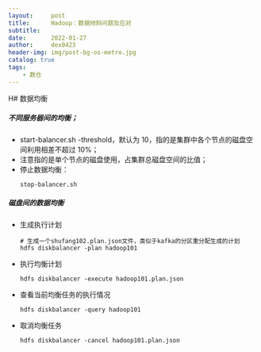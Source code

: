 ```yaml
---
layout:     post
title:      Hadoop：数据倾斜问题及应对
subtitle:   
date:       2022-01-27
author:     dex0423
header-img: img/post-bg-os-metro.jpg
catalog: true
tags:
    - 数仓
---
```




H# 数据均衡
##### 不同服务器间的均衡；
- start-balancer.sh -threshold，默认为 10，指的是集群中各个节点的磁盘空间利用相差不超过 10%；
- 注意指的是单个节点的磁盘使用，占集群总磁盘空间的比值；
- 停止数据均衡：
  ```aidl
  stop-balancer.sh
  ```
##### 磁盘间的数据均衡
- 生成执行计划

  ```aidl
  # 生成一个shufang102.plan.json文件，类似于kafka的分区重分配生成的计划
  hdfs diskbalancer -plan hadoop101
  ```

- 执行均衡计划
  ```
  hdfs diskbalancer -execute hadoop101.plan.json
  ```
- 查看当前均衡任务的执行情况
  ```aidl
  hdfs diskbalancer -query hadoop101
  ```
- 取消均衡任务
  ```aidl
  hdfs diskbalancer -cancel hadoop101.plan.json
  ```
